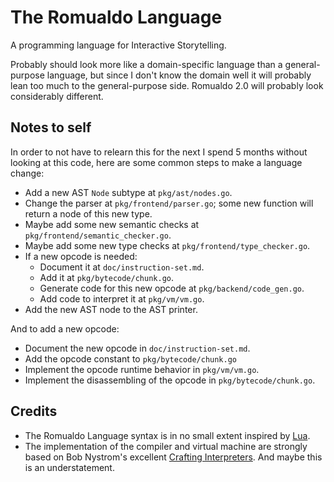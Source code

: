 # The Romualdo Language

A programming language for Interactive Storytelling.

Probably should look more like a domain-specific language than a general-purpose
language, but since I don't know the domain well it will probably lean too much
to the general-purpose side. Romualdo 2.0 will probably look considerably
different.

## Notes to self

In order to not have to relearn this for the next I spend 5 months without
looking at this code, here are some common steps to make a language change:

* Add a new AST `Node` subtype at `pkg/ast/nodes.go`.
* Change the parser at `pkg/frontend/parser.go`; some new function will return a
  node of this new type.
* Maybe add some new semantic checks at `pkg/frontend/semantic_checker.go`.
* Maybe add some new type checks at `pkg/frontend/type_checker.go`.
* If a new opcode is needed:
    * Document it at `doc/instruction-set.md`.
    * Add it at `pkg/bytecode/chunk.go`.
    * Generate code for this new opcode at `pkg/backend/code_gen.go`.
    * Add code to interpret it at `pkg/vm/vm.go`.
* Add the new AST node to the AST printer.

And to add a new opcode:

* Document the new opcode in `doc/instruction-set.md`.
* Add the opcode constant to `pkg/bytecode/chunk.go`
* Implement the opcode runtime behavior in `pkg/vm/vm.go`.
* Implement the disassembling of the opcode in `pkg/bytecode/chunk.go`.

## Credits

* The Romualdo Language syntax is in no small extent inspired by
  [Lua](http://www.lua.org).
* The implementation of the compiler and virtual machine are strongly based on
  Bob Nystrom's excellent [Crafting
  Interpreters](http://www.craftinginterpreters.com). And maybe this is an
  understatement.
